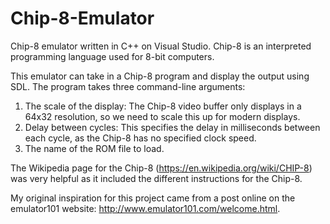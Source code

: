 # Chip-8-Emulator
Chip-8 emulator written in C++ on Visual Studio. Chip-8 is an interpreted programming language used for 8-bit computers.

This emulator can take in a Chip-8 program and display the output using SDL. The program takes three command-line arguments:
1. The scale of the display: The Chip-8 video buffer only displays in a 64x32 resolution, so we need to scale this up for modern displays.
2. Delay between cycles: This specifies the delay in milliseconds between each cycle, as the Chip-8 has no specified clock speed.
3. The name of the ROM file to load.

The Wikipedia page for the Chip-8 (https://en.wikipedia.org/wiki/CHIP-8) was very helpful as it included the different instructions for the Chip-8.

My original inspiration for this project came from a post online on the emulator101 website: http://www.emulator101.com/welcome.html.
